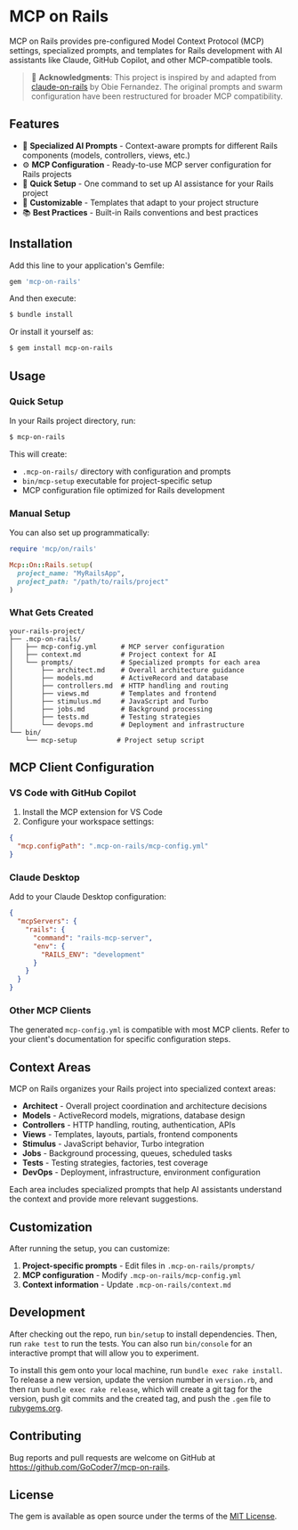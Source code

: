 # MCP on Rails

MCP on Rails provides pre-configured Model Context Protocol (MCP) settings, specialized prompts, and templates for Rails development with AI assistants like Claude, GitHub Copilot, and other MCP-compatible tools.

> 🙏 **Acknowledgments**: This project is inspired by and adapted from [claude-on-rails](https://github.com/obie/claude-on-rails) by Obie Fernandez. The original prompts and swarm configuration have been restructured for broader MCP compatibility.

## Features

- 🧠 **Specialized AI Prompts** - Context-aware prompts for different Rails components (models, controllers, views, etc.)
- ⚙️ **MCP Configuration** - Ready-to-use MCP server configuration for Rails projects  
- 🚀 **Quick Setup** - One command to set up AI assistance for your Rails project
- 🔧 **Customizable** - Templates that adapt to your project structure
- 📚 **Best Practices** - Built-in Rails conventions and best practices

## Installation

Add this line to your application's Gemfile:

```ruby
gem 'mcp-on-rails'
```

And then execute:

```bash
$ bundle install
```

Or install it yourself as:

```bash
$ gem install mcp-on-rails
```

## Usage

### Quick Setup

In your Rails project directory, run:

```bash
$ mcp-on-rails
```

This will create:
- `.mcp-on-rails/` directory with configuration and prompts
- `bin/mcp-setup` executable for project-specific setup
- MCP configuration file optimized for Rails development

### Manual Setup

You can also set up programmatically:

```ruby
require 'mcp/on/rails'

Mcp::On::Rails.setup(
  project_name: "MyRailsApp",
  project_path: "/path/to/rails/project"
)
```

### What Gets Created

```
your-rails-project/
├── .mcp-on-rails/
│   ├── mcp-config.yml      # MCP server configuration
│   ├── context.md          # Project context for AI
│   └── prompts/            # Specialized prompts for each area
│       ├── architect.md    # Overall architecture guidance
│       ├── models.md       # ActiveRecord and database
│       ├── controllers.md  # HTTP handling and routing
│       ├── views.md        # Templates and frontend
│       ├── stimulus.md     # JavaScript and Turbo
│       ├── jobs.md         # Background processing
│       ├── tests.md        # Testing strategies
│       └── devops.md       # Deployment and infrastructure
└── bin/
    └── mcp-setup          # Project setup script
```

## MCP Client Configuration

### VS Code with GitHub Copilot

1. Install the MCP extension for VS Code
2. Configure your workspace settings:

```json
{
  "mcp.configPath": ".mcp-on-rails/mcp-config.yml"
}
```

### Claude Desktop

Add to your Claude Desktop configuration:

```json
{
  "mcpServers": {
    "rails": {
      "command": "rails-mcp-server",
      "env": {
        "RAILS_ENV": "development"
      }
    }
  }
}
```

### Other MCP Clients

The generated `mcp-config.yml` is compatible with most MCP clients. Refer to your client's documentation for specific configuration steps.

## Context Areas

MCP on Rails organizes your Rails project into specialized context areas:

- **Architect** - Overall project coordination and architecture decisions
- **Models** - ActiveRecord models, migrations, database design
- **Controllers** - HTTP handling, routing, authentication, APIs
- **Views** - Templates, layouts, partials, frontend components
- **Stimulus** - JavaScript behavior, Turbo integration
- **Jobs** - Background processing, queues, scheduled tasks  
- **Tests** - Testing strategies, factories, test coverage
- **DevOps** - Deployment, infrastructure, environment configuration

Each area includes specialized prompts that help AI assistants understand the context and provide more relevant suggestions.

## Customization

After running the setup, you can customize:

1. **Project-specific prompts** - Edit files in `.mcp-on-rails/prompts/`
2. **MCP configuration** - Modify `.mcp-on-rails/mcp-config.yml`
3. **Context information** - Update `.mcp-on-rails/context.md`

## Development

After checking out the repo, run `bin/setup` to install dependencies. Then, run `rake test` to run the tests. You can also run `bin/console` for an interactive prompt that will allow you to experiment.

To install this gem onto your local machine, run `bundle exec rake install`. To release a new version, update the version number in `version.rb`, and then run `bundle exec rake release`, which will create a git tag for the version, push git commits and the created tag, and push the `.gem` file to [rubygems.org](https://rubygems.org).

## Contributing

Bug reports and pull requests are welcome on GitHub at https://github.com/GoCoder7/mcp-on-rails.

## License

The gem is available as open source under the terms of the [MIT License](https://opensource.org/licenses/MIT).
